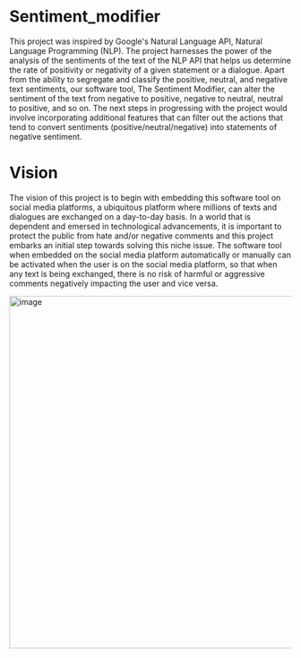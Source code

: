 # Sentiment_modifier
This project was inspired by Google's Natural Language API, Natural Language Programming (NLP). The project harnesses the power of the analysis of the sentiments of the text of the NLP API that helps us determine the rate of positivity or negativity of a given statement or a dialogue. Apart from the ability to segregate and classify the positive, neutral, and negative text sentiments, our software tool, The Sentiment Modifier, can alter the sentiment of the text from negative to positive, negative to neutral, neutral to positive, and so on. The next steps in progressing with the project would involve incorporating additional features that can filter out the actions that tend to convert sentiments (positive/neutral/negative) into statements of negative sentiment. 

# Vision 
The vision of this project is to begin with embedding this software tool on social media platforms, a ubiquitous platform where millions of texts and dialogues are exchanged on a day-to-day basis. In a world that is dependent and emersed in technological advancements, it is important to protect the public from hate and/or negative comments and this project embarks an initial step towards solving this niche issue. The software tool when embedded on the social media platform automatically or manually can be activated when the user is on the social media platform, so that when any text is being exchanged, there is no risk of harmful or aggressive comments negatively impacting the user and vice versa. 

<img width="629" alt="image" align="center" src="https://github.com/ppd5116/Sentiment_modifier/assets/48370769/76ea7229-d367-41c2-a595-93b6af7a8581">

